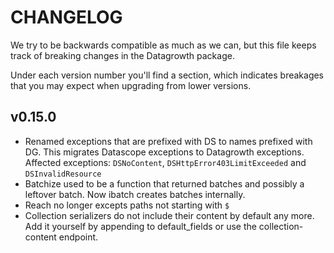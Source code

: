 CHANGELOG
=========

We try to be backwards compatible as much as we can,
but this file keeps track of breaking changes in the Datagrowth package.

Under each version number you'll find a section, 
which indicates breakages that you may expect when upgrading from lower versions.

v0.15.0
-------

* Renamed exceptions that are prefixed with DS to names prefixed with DG.
This migrates Datascope exceptions to Datagrowth exceptions.
Affected exceptions: ``DSNoContent``, ``DSHttpError403LimitExceeded`` and ``DSInvalidResource``
* Batchize used to be a function that returned batches and possibly a leftover batch.
 Now ibatch creates batches internally.
* Reach no longer excepts paths not starting with ``$``
* Collection serializers do not include their content by default any more. 
Add it yourself by appending to default_fields or use the collection-content endpoint.
